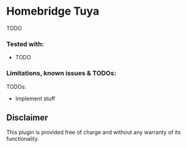 # Homebridge Tuya

TODO

### Tested with:

- TODO

### Limitations, known issues & TODOs:

TODOs:

- Implement stuff

## Disclaimer

This plugin is provided free of charge and without any warranty of its functionality.
